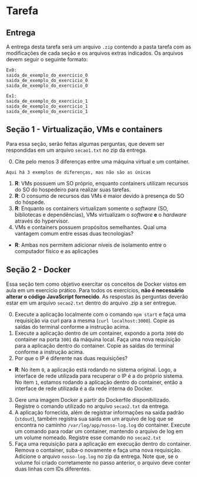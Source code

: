 # Tarefa

## Entrega

A entrega desta tarefa será um arquivo `.zip` contendo a pasta tarefa com as modificações de cada seção e os arquivos extras indicados. Os arquivos devem seguir o seguinte formato:

```
Ex0: 
saida_de_exemplo_do_exercicio_0
saida_de_exemplo_do_exercicio_0
saida_de_exemplo_do_exercicio_0

Ex1:
saida_de_exemplo_do_exercicio_1
saida_de_exemplo_do_exercicio_1
saida_de_exemplo_do_exercicio_1
```

## Seção 1 - Virtualização, VMs e containers

Para essa seção, serão feitas algumas perguntas, que devem ser respondidas em um arquivo `secao1.txt` no zip da entrega.

0. Cite pelo menos 3 diferenças entre uma máquina virtual e um container.
```
Aqui há 3 exemplos de diferenças, mas não são as únicas
```
  1. **R**: VMs possuem um SO próprio, enquanto containers utilizam recursos do SO do hospedeiro para realizar suas tarefas.
  2. **R**: O consumo de recursos das VMs é maior devido à presença do SO do hóspede.
  3. **R**: Enquanto os containers virtualizam somente o *software* (SO, bibliotecas e dependências), VMs virtualizam o *software* **e** o *hardware* através do hypervisor.
1. VMs e containers possuem propósitos semelhantes. Qual uma vantagem comum entre essas duas tecnologias?
  * **R**: Ambas nos permitem adicionar níveis de isolamento entre o computador físico e as aplicações

## Seção 2 - Docker

Essa seção tem como objetivo exercitar os conceitos de Docker vistos em aula em um exercício prático. Para todos os exercícios, **não é necessário alterar o código JavaScript fornecido**. As respostas às perguntas deverão estar em um arquivo `secao2.txt` dentro do arquivo .zip a ser entregue.

0. Execute a aplicação localmente com o comando `npm start` e faça uma requisição via curl para a mesma (`curl localhost:3000`). Copie as saídas do terminal conforme a instrução acima.
1. Execute a aplicação dentro de um container, expondo a porta `3000` do container na porta `3001` da máquina local. Faça uma nova requisição para a aplicação dentro do container. Copie as saídas do terminal conforme a instrução acima.
2. Por que o IP é diferente nas duas requisições?
  * **R**: No item `0`, a aplicação está rodando no sistema original. Logo, a interface de rede utilizada para recuperar o IP é a do próprio sistema. No item `1`, estamos rodando a aplicação dentro do container, então a interface de rede utilizada é a da rede interna do Docker.

3. Gere uma imagem Docker a partir do Dockerfile disponibilizado. Registre o comando utilizado no arquivo `secao2.txt` da entrega.
4. A aplicação fornecida, além de registrar informações na saída padrão (`stdout`), também registra sua saída em um arquivo de log que se encontra no caminho `/var/log/app/nosso-log.log` do container. Execute um comando para rodar um container, mantendo o arquivo de log em um volume nomeado. Registre esse comando no `secao2.txt`
5. Faça uma requisição para a aplicação em execução dentro do container. Remova o container, suba-o novamente e faça uma nova requisição. Adicione o arquivo `nosso-log.log` no zip da entrega. Note que, se o volume foi criado corretamente no passo anterior, o arquivo deve conter duas linhas com IDs diferentes.
